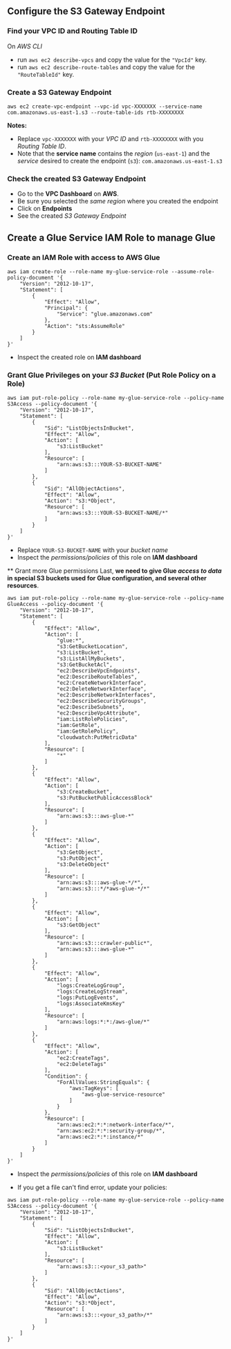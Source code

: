 ## Configure the S3 Gateway Endpoint
### Find your VPC ID and Routing Table ID
On _AWS CLI_
- run `aws ec2 describe-vpcs` and copy the value for the `"VpcId"` key.
- run `aws ec2 describe-route-tables` and copy the value for the `"RouteTableId"` key.

### Create a S3 Gateway Endpoint
`aws ec2 create-vpc-endpoint --vpc-id vpc-XXXXXXX --service-name com.amazonaws.us-east-1.s3 --route-table-ids rtb-XXXXXXXX`

**Notes:**
- Replace `vpc-XXXXXXX` with your _VPC ID_ and `rtb-XXXXXXXX` with you _Routing Table ID_.
- Note that the **service name** contains the _region_ (`us-east-1`) and the _service_ desired to create the endpoint (`s3`): `com.amazonaws.us-east-1.s3`

### Check the created **S3 Gateway Endpoint**
- Go to the **VPC Dashboard** on **AWS**.
- Be sure you selected the _same region_ where you created the endpoint
- Click on **Endpoints**
- See the created _S3 Gateway Endpoint_


## Create a Glue Service IAM Role to manage Glue
### Create an IAM Role with access to AWS Glue
```
aws iam create-role --role-name my-glue-service-role --assume-role-policy-document '{
    "Version": "2012-10-17",
    "Statement": [
        {
            "Effect": "Allow",
            "Principal": {
                "Service": "glue.amazonaws.com"
            },
            "Action": "sts:AssumeRole"
        }
    ]
}'
```
- Inspect the created role on **IAM dashboard**

### Grant Glue Privileges on your _S3 Bucket_ (Put Role Policy on a Role)
```
aws iam put-role-policy --role-name my-glue-service-role --policy-name S3Access --policy-document '{
    "Version": "2012-10-17",
    "Statement": [
        {
            "Sid": "ListObjectsInBucket",
            "Effect": "Allow",
            "Action": [
                "s3:ListBucket"
            ],
            "Resource": [
                "arn:aws:s3:::YOUR-S3-BUCKET-NAME"
            ]
        },
        {
            "Sid": "AllObjectActions",
            "Effect": "Allow",
            "Action": "s3:*Object",
            "Resource": [
                "arn:aws:s3:::YOUR-S3-BUCKET-NAME/*"
            ]
        }
    ]
}'
```
- Replace `YOUR-S3-BUCKET-NAME` with your _bucket name_
- Inspect the _permissions/policies_ of this role on **IAM dashboard**


** Grant more Glue permissions
Last, **we need to give Glue *access to data* in special S3 buckets used for Glue configuration, and several other resources**.
```
aws iam put-role-policy --role-name my-glue-service-role --policy-name GlueAccess --policy-document '{
    "Version": "2012-10-17",
    "Statement": [
        {
            "Effect": "Allow",
            "Action": [
                "glue:*",
                "s3:GetBucketLocation",
                "s3:ListBucket",
                "s3:ListAllMyBuckets",
                "s3:GetBucketAcl",
                "ec2:DescribeVpcEndpoints",
                "ec2:DescribeRouteTables",
                "ec2:CreateNetworkInterface",
                "ec2:DeleteNetworkInterface",
                "ec2:DescribeNetworkInterfaces",
                "ec2:DescribeSecurityGroups",
                "ec2:DescribeSubnets",
                "ec2:DescribeVpcAttribute",
                "iam:ListRolePolicies",
                "iam:GetRole",
                "iam:GetRolePolicy",
                "cloudwatch:PutMetricData"
            ],
            "Resource": [
                "*"
            ]
        },
        {
            "Effect": "Allow",
            "Action": [
                "s3:CreateBucket",
                "s3:PutBucketPublicAccessBlock"
            ],
            "Resource": [
                "arn:aws:s3:::aws-glue-*"
            ]
        },
        {
            "Effect": "Allow",
            "Action": [
                "s3:GetObject",
                "s3:PutObject",
                "s3:DeleteObject"
            ],
            "Resource": [
                "arn:aws:s3:::aws-glue-*/*",
                "arn:aws:s3:::*/*aws-glue-*/*"
            ]
        },
        {
            "Effect": "Allow",
            "Action": [
                "s3:GetObject"
            ],
            "Resource": [
                "arn:aws:s3:::crawler-public*",
                "arn:aws:s3:::aws-glue-*"
            ]
        },
        {
            "Effect": "Allow",
            "Action": [
                "logs:CreateLogGroup",
                "logs:CreateLogStream",
                "logs:PutLogEvents",
                "logs:AssociateKmsKey"
            ],
            "Resource": [
                "arn:aws:logs:*:*:/aws-glue/*"
            ]
        },
        {
            "Effect": "Allow",
            "Action": [
                "ec2:CreateTags",
                "ec2:DeleteTags"
            ],
            "Condition": {
                "ForAllValues:StringEquals": {
                    "aws:TagKeys": [
                        "aws-glue-service-resource"
                    ]
                }
            },
            "Resource": [
                "arn:aws:ec2:*:*:network-interface/*",
                "arn:aws:ec2:*:*:security-group/*",
                "arn:aws:ec2:*:*:instance/*"
            ]
        }
    ]
}'
```
- Inspect the _permissions/policies_ of this role on **IAM dashboard**

- If you get a file can't find error, update your policies:
```
aws iam put-role-policy --role-name my-glue-service-role --policy-name S3Access --policy-document '{
    "Version": "2012-10-17",
    "Statement": [
        {
            "Sid": "ListObjectsInBucket",
            "Effect": "Allow",
            "Action": [
                "s3:ListBucket"
            ],
            "Resource": [
                "arn:aws:s3:::<your_s3_path>"
            ]
        },
        {
            "Sid": "AllObjectActions",
            "Effect": "Allow",
            "Action": "s3:*Object",
            "Resource": [
                "arn:aws:s3:::<your_s3_path>/*"
            ]
        }
    ]
}'
```